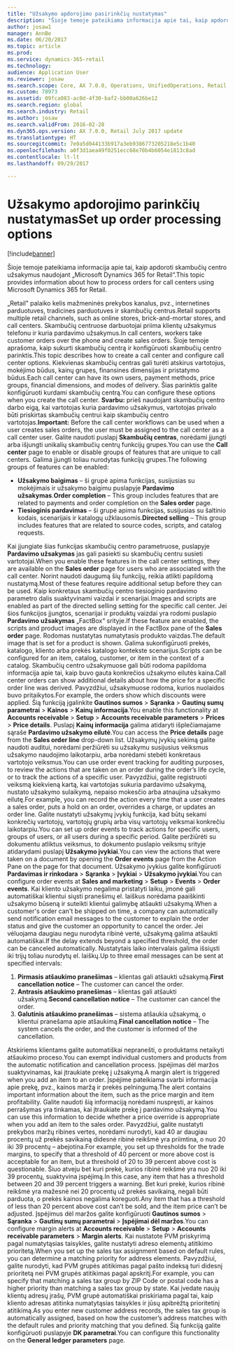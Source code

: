 ```yaml
---
title: "Užsakymo apdorojimo pasirinkčių nustatymas"
description: "Šioje temoje pateikiama informacija apie tai, kaip apdoroti skambučių centro užsakymus naudojant „Microsoft Dynamics 365 for Retail“."
author: josaw1
manager: AnnBe
ms.date: 06/20/2017
ms.topic: article
ms.prod: 
ms.service: dynamics-365-retail
ms.technology: 
audience: Application User
ms.reviewer: josaw
ms.search.scope: Core, AX 7.0.0, Operations, UnifiedOperations, Retail
ms.custom: 78973
ms.assetid: 09fca083-ac0d-4f30-baf2-bb00a626be12
ms.search.region: global
ms.search.industry: Retail
ms.author: josaw
ms.search.validFrom: 2016-02-28
ms.dyn365.ops.version: AX 7.0.0, Retail July 2017 update
ms.translationtype: HT
ms.sourcegitcommit: 7e0a5d044133b917a3eb9386773205218e5c1b40
ms.openlocfilehash: a0f3d1aea49f0251ecc68e70b4b6054e1813c8ad
ms.contentlocale: lt-lt
ms.lasthandoff: 09/29/2017

---
```


# <a name="set-up-order-processing-options"></a><span data-ttu-id="7dc31-103">Užsakymo apdorojimo parinkčių nustatymas</span><span class="sxs-lookup"><span data-stu-id="7dc31-103">Set up order processing options</span></span>

[!include[banner](includes/banner.md)]


<span data-ttu-id="7dc31-104">Šioje temoje pateikiama informacija apie tai, kaip apdoroti skambučių centro užsakymus naudojant „Microsoft Dynamics 365 for Retail“.</span><span class="sxs-lookup"><span data-stu-id="7dc31-104">This topic provides information about how to process orders for call centers using Microsoft Dynamics 365 for Retail.</span></span> 

<span data-ttu-id="7dc31-105">„Retail‟ palaiko kelis mažmeninės prekybos kanalus, pvz., internetines parduotuves, tradicines parduotuves ir skambučių centrus.</span><span class="sxs-lookup"><span data-stu-id="7dc31-105">Retail supports multiple retail channels, such as online stores, brick-and-mortar stores, and call centers.</span></span> <span data-ttu-id="7dc31-106">Skambučių centruose darbuotojai priima klientų užsakymus telefonu ir kuria pardavimo užsakymus.</span><span class="sxs-lookup"><span data-stu-id="7dc31-106">In call centers, workers take customer orders over the phone and create sales orders.</span></span> <span data-ttu-id="7dc31-107">Šioje temoje aprašoma, kaip sukurti skambučių centrą ir konfigūruoti skambučių centro parinktis.</span><span class="sxs-lookup"><span data-stu-id="7dc31-107">This topic describes how to create a call center and configure call center options.</span></span> <span data-ttu-id="7dc31-108">Kiekvienas skambučių centras gali turėti atskirus vartotojus, mokėjimo būdus, kainų grupes, finansines dimensijas ir pristatymo būdus.</span><span class="sxs-lookup"><span data-stu-id="7dc31-108">Each call center can have its own users, payment methods, price groups, financial dimensions, and modes of delivery.</span></span> <span data-ttu-id="7dc31-109">Šias parinktis galite konfigūruoti kurdami skambučių centrą.</span><span class="sxs-lookup"><span data-stu-id="7dc31-109">You can configure these options when you create the call center.</span></span> <span data-ttu-id="7dc31-110">**Svarbu:** prieš naudojant skambučių centro darbo eigą, kai vartotojas kuria pardavimo užsakymus, vartotojas privalo būti priskirtas skambučių centrui kaip skambučių centro vartotojas.</span><span class="sxs-lookup"><span data-stu-id="7dc31-110">**Important:** Before the call center workflows can be used when a user creates sales orders, the user must be assigned to the call center as a call center user.</span></span> <span data-ttu-id="7dc31-111">Galite naudoti puslapį **Skambučių centras**, norėdami įjungti arba išjungti unikalių skambučių centrų funkcijų grupes.</span><span class="sxs-lookup"><span data-stu-id="7dc31-111">You can use the **Call center** page to enable or disable groups of features that are unique to call centers.</span></span> <span data-ttu-id="7dc31-112">Galima įjungti toliau nurodytas funkcijų grupes.</span><span class="sxs-lookup"><span data-stu-id="7dc31-112">The following groups of features can be enabled:</span></span>

-   <span data-ttu-id="7dc31-113">**Užsakymo baigimas** – ši grupė apima funkcijas, susijusias su mokėjimais ir užsakymo baigimu puslapyje **Pardavimo užsakymas**.</span><span class="sxs-lookup"><span data-stu-id="7dc31-113">**Order completion** – This group includes features that are related to payments and order completion on the **Sales order** page.</span></span>
-   <span data-ttu-id="7dc31-114">**Tiesioginis pardavimas** – ši grupė apima funkcijas, susijusias su šaltinio kodais, scenarijais ir katalogų užklausomis.</span><span class="sxs-lookup"><span data-stu-id="7dc31-114">**Directed selling** – This group includes features that are related to source codes, scripts, and catalog requests.</span></span>

<span data-ttu-id="7dc31-115">Kai įjungiate šias funkcijas skambučių centro parametruose, puslapyje **Pardavimo užsakymas** jas gali pasiekti su skambučių centru susieti vartotojai.</span><span class="sxs-lookup"><span data-stu-id="7dc31-115">When you enable these features in the call center settings, they are available on the **Sales order** page for users who are associated with the call center.</span></span> <span data-ttu-id="7dc31-116">Norint naudoti daugumą šių funkcijų, reikia atlikti papildomą nustatymą.</span><span class="sxs-lookup"><span data-stu-id="7dc31-116">Most of these features require additional setup before they can be used.</span></span> <span data-ttu-id="7dc31-117">Kaip konkretaus skambučių centro tiesioginio pardavimo parametro dalis suaktyvinami vaizdai ir scenarijai.</span><span class="sxs-lookup"><span data-stu-id="7dc31-117">Images and scripts are enabled as part of the directed selling setting for the specific call center.</span></span> <span data-ttu-id="7dc31-118">Jei šios funkcijos įjungtos, scenarijai ir produktų vaizdai yra rodomi puslapio **Pardavimo užsakymas** „FactBox“ srityje.</span><span class="sxs-lookup"><span data-stu-id="7dc31-118">If these feature are enabled, the scripts and product images are displayed in the FactBox pane of the **Sales order** page.</span></span> <span data-ttu-id="7dc31-119">Rodomas nustatytas numatytasis produkto vaizdas.</span><span class="sxs-lookup"><span data-stu-id="7dc31-119">The default image that is set for a product is shown.</span></span> <span data-ttu-id="7dc31-120">Galima sukonfigūruoti prekės, katalogo, kliento arba prekės katalogo kontekste scenarijus.</span><span class="sxs-lookup"><span data-stu-id="7dc31-120">Scripts can be configured for an item, catalog, customer, or item in the context of a catalog.</span></span> <span data-ttu-id="7dc31-121">Skambučių centro užsakymuose gali būti rodoma papildoma informacija apie tai, kaip buvo gauta konkrečios užsakymo eilutės kaina.</span><span class="sxs-lookup"><span data-stu-id="7dc31-121">Call center orders can show additional details about how the price for a specific order line was derived.</span></span> <span data-ttu-id="7dc31-122">Pavyzdžiui, užsakymuose rodoma, kurios nuolaidos buvo pritaikytos.</span><span class="sxs-lookup"><span data-stu-id="7dc31-122">For example, the orders show which discounts were applied.</span></span> <span data-ttu-id="7dc31-123">Šią funkciją įgalinkite **Gautinos sumos** &gt; **Sąranka** &gt; **Gautinų sumų parametrai** &gt; **Kainos** &gt; **Kainų informacija**.</span><span class="sxs-lookup"><span data-stu-id="7dc31-123">You enable this functionality at **Accounts receivable** &gt; **Setup** &gt; **Accounts receivable parameters** &gt; **Prices** &gt; **Price details**.</span></span> <span data-ttu-id="7dc31-124">Puslapį **Kainų informacija** galima atidaryti išplečiamajame sąraše **Pardavimo užsakymo eilutė**.</span><span class="sxs-lookup"><span data-stu-id="7dc31-124">You can access the **Price details** page from the **Sales order line** drop-down list.</span></span> <span data-ttu-id="7dc31-125">Užsakymų įvykių sekimą galite naudoti auditui, norėdami peržiūrėti su užsakymu susijusius veiksmus užsakymo naudojimo laikotarpiu, arba norėdami stebėti konkretaus vartotojo veiksmus.</span><span class="sxs-lookup"><span data-stu-id="7dc31-125">You can use order event tracking for auditing purposes, to review the actions that are taken on an order during the order’s life cycle, or to track the actions of a specific user.</span></span> <span data-ttu-id="7dc31-126">Pavyzdžiui, galite registruoti veiksmą kiekvieną kartą, kai vartotojas sukuria pardavimo užsakymą, nustato užsakymo sulaikymą, nepaiso mokesčio arba atnaujina užsakymo eilutę.</span><span class="sxs-lookup"><span data-stu-id="7dc31-126">For example, you can record the action every time that a user creates a sales order, puts a hold on an order, overrides a charge, or updates an order line.</span></span> <span data-ttu-id="7dc31-127">Galite nustatyti užsakymų įvykių funkcija, kad būtų sekami konkrečių vartotojų, vartotojų grupių arba visų vartotojų veiksmai konkrečiu laikotarpiu.</span><span class="sxs-lookup"><span data-stu-id="7dc31-127">You can set up order events to track actions for specific users, groups of users, or all users during a specific period.</span></span> <span data-ttu-id="7dc31-128">Galite peržiūrėti su dokumentu atliktus veiksmus, to dokumento puslapio veiksmų srityje atidarydami puslapį **Užsakymo įvykiai**.</span><span class="sxs-lookup"><span data-stu-id="7dc31-128">You can view the actions that were taken on a document by opening the **Order events** page from the Action Pane on the page for that document.</span></span> <span data-ttu-id="7dc31-129">Užsakymo įvykius galite konfigūruoti **Pardavimas ir rinkodara** &gt; **Sąranka** &gt; **Įvykiai** &gt; **Užsakymo įvykiai**.</span><span class="sxs-lookup"><span data-stu-id="7dc31-129">You can configure order events at **Sales and marketing** &gt; **Setup** &gt; **Events** &gt; **Order events**.</span></span> <span data-ttu-id="7dc31-130">Kai kliento užsakymo negalima pristatyti laiku, įmonė gali automatiškai klientui siųsti pranešimų el. laiškus norėdama paaiškinti užsakymo būseną ir suteikti klientui galimybę atšaukti užsakymą.</span><span class="sxs-lookup"><span data-stu-id="7dc31-130">When a customer's order can't be shipped on time, a company can automatically send notification email messages to the customer to explain the order status and give the customer an opportunity to cancel the order.</span></span> <span data-ttu-id="7dc31-131">Jei vėluojama daugiau negu nurodyta ribinė vertė, užsakymą galima atšaukti automatiškai.</span><span class="sxs-lookup"><span data-stu-id="7dc31-131">If the delay extends beyond a specified threshold, the order can be canceled automatically.</span></span> <span data-ttu-id="7dc31-132">Nustatytais laiko intervalais galima išsiųsti iki trijų toliau nurodytų el. laiškų.</span><span class="sxs-lookup"><span data-stu-id="7dc31-132">Up to three email messages can be sent at specified intervals:</span></span>

1.  <span data-ttu-id="7dc31-133">**Pirmasis atšaukimo pranešimas** – klientas gali atšaukti užsakymą.</span><span class="sxs-lookup"><span data-stu-id="7dc31-133">**First cancellation notice** – The customer can cancel the order.</span></span>
2.  <span data-ttu-id="7dc31-134">**Antrasis atšaukimo pranešimas** – klientas gali atšaukti užsakymą.</span><span class="sxs-lookup"><span data-stu-id="7dc31-134">**Second cancellation notice** – The customer can cancel the order.</span></span>
3.  <span data-ttu-id="7dc31-135">**Galutinis atšaukimo pranešimas** – sistema atšaukia užsakymą, o klientui pranešama apie atšaukimą.</span><span class="sxs-lookup"><span data-stu-id="7dc31-135">**Final cancellation notice** – The system cancels the order, and the customer is informed of the cancellation.</span></span>

<span data-ttu-id="7dc31-136">Atskiriems klientams galite automatiškai nepranešti, o produktams netaikyti atšaukimo proceso.</span><span class="sxs-lookup"><span data-stu-id="7dc31-136">You can exempt individual customers and products from the automatic notification and cancellation process.</span></span> <span data-ttu-id="7dc31-137">Įspėjimas dėl maržos suaktyvinamas, kai įtraukiate prekę į užsakymą.</span><span class="sxs-lookup"><span data-stu-id="7dc31-137">A margin alert is triggered when you add an item to an order.</span></span> <span data-ttu-id="7dc31-138">Įspėjime pateikiama svarbi informacija apie prekę, pvz., kainos maržą ir prekės pelningumą.</span><span class="sxs-lookup"><span data-stu-id="7dc31-138">The alert contains important information about the item, such as the price margin and item profitability.</span></span> <span data-ttu-id="7dc31-139">Galite naudoti šią informaciją norėdami nuspręsti, ar kainos perrašymas yra tinkamas, kai įtraukiate prekę į pardavimo užsakymą.</span><span class="sxs-lookup"><span data-stu-id="7dc31-139">You can use this information to decide whether a price override is appropriate when you add an item to the sales order.</span></span> <span data-ttu-id="7dc31-140">Pavyzdžiui, galite nustatyti prekybos maržų ribines vertes, norėdami nurodyti, kad 40 ar daugiau procentų už prekės savikainą didesnė ribinė reikšmė yra priimtina, o nuo 20 iki 39 procentų – abejotina.</span><span class="sxs-lookup"><span data-stu-id="7dc31-140">For example, you set up thresholds for the trade margins, to specify that a threshold of 40 percent or more above cost is acceptable for an item, but a threshold of 20 to 39 percent above cost is questionable.</span></span> <span data-ttu-id="7dc31-141">Šiuo atveju bet kuri prekė, kurios ribinė reikšmė yra nuo 20 iki 39 procentų, suaktyvina įspėjimą.</span><span class="sxs-lookup"><span data-stu-id="7dc31-141">In this case, any item that has a threshold between 20 and 39 percent triggers a warning.</span></span> <span data-ttu-id="7dc31-142">Bet kuri prekė, kurios ribinė reikšmė yra mažesnė nei 20 procentų už prekės savikainą, negali būti parduota, o prekės kainos negalima koreguoti.</span><span class="sxs-lookup"><span data-stu-id="7dc31-142">Any item that has a threshold of less than 20 percent above cost can’t be sold, and the item price can’t be adjusted.</span></span> <span data-ttu-id="7dc31-143">Įspėjimus dėl maržos galite konfigūruoti **Gautinos sumos** &gt; **Sąranka** &gt; **Gautinų sumų parametrai** &gt; **Įspėjimai dėl maržos**.</span><span class="sxs-lookup"><span data-stu-id="7dc31-143">You can configure margin alerts at **Accounts receivable** &gt; **Setup** &gt; **Accounts receivable parameters** &gt; **Margin alerts**.</span></span> <span data-ttu-id="7dc31-144">Kai nustatote PVM priskyrimą pagal numatytąsias taisykles, galite nustatyti adreso elementų atitikimo prioritetą.</span><span class="sxs-lookup"><span data-stu-id="7dc31-144">When you set up the sales tax assignment based on default rules, you can determine a matching priority for address elements.</span></span> <span data-ttu-id="7dc31-145">Pavyzdžiui, galite nurodyti, kad PVM grupės atitikimas pagal pašto indeksą turi didesnį prioritetą nei PVM grupės atitikimas pagal apskritį.</span><span class="sxs-lookup"><span data-stu-id="7dc31-145">For example, you can specify that matching a sales tax group by ZIP Code or postal code has a higher priority than matching a sales tax group by state.</span></span> <span data-ttu-id="7dc31-146">Kai įvedate naujų klientų adresų įrašų, PVM grupė automatiškai priskiriama pagal tai, kaip kliento adresas atitinka numatytąsias taisykles ir jūsų apibrėžtą prioritetinį atitikimą.</span><span class="sxs-lookup"><span data-stu-id="7dc31-146">As you enter new customer address records, the sales tax group is automatically assigned, based on how the customer’s address matches with the default rules and priority matching that you defined.</span></span> <span data-ttu-id="7dc31-147">Šią funkciją galite konfigūruoti puslapyje **DK parametrai**.</span><span class="sxs-lookup"><span data-stu-id="7dc31-147">You can configure this functionality on the **General ledger parameters** page.</span></span>




